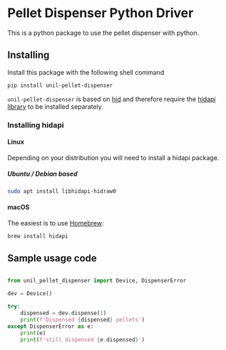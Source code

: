 # Pellet Dispenser Python Driver

This is a python package to use the pellet dispenser with python.


## Installing

Install this package with the following shell command

```bash
pip install unil-pellet-dispenser
```

`unil-pellet-dispenser` is based on [hid](https://pypi.org/project/hid/) and
therefore require the [hidapi library](https://github.com/libusb/hidapi) to be
installed separately.

### Installing hidapi

#### Linux

Depending on your distribution you will need to install a  hidapi package.

##### Ubuntu / Debian based

```bash
sudo apt install libhidapi-hidraw0
```


#### macOS

The easiest is to use [Homebrew](https://brew.sh):

```bash
brew install hidapi
```


## Sample usage code

```python

from unil_pellet_dispenser import Device, DispenserError

dev = Device()

try:
    dispensed = dev.dispense(1)
    print(f'Dispensed {dispensed} pellets')
except DispenserError as e:
    print(e)
    print(f'still dispensed {e.dispensed}')
```
